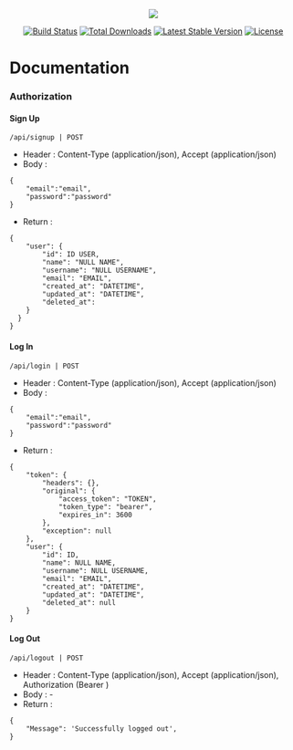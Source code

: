 <p align="center"><img src="https://laravel.com/assets/img/components/logo-laravel.svg"></p>

<p align="center">
<a href="https://travis-ci.org/laravel/framework"><img src="https://travis-ci.org/laravel/framework.svg" alt="Build Status"></a>
<a href="https://packagist.org/packages/laravel/framework"><img src="https://poser.pugx.org/laravel/framework/d/total.svg" alt="Total Downloads"></a>
<a href="https://packagist.org/packages/laravel/framework"><img src="https://poser.pugx.org/laravel/framework/v/stable.svg" alt="Latest Stable Version"></a>
<a href="https://packagist.org/packages/laravel/framework"><img src="https://poser.pugx.org/laravel/framework/license.svg" alt="License"></a>
</p>

# Documentation

### Authorization

#### Sign Up
```
/api/signup | POST
```
- Header : Content-Type (application/json), Accept (application/json)
- Body :
```
{
	"email":"email",
	"password":"password"
}
```
- Return :
```
{  
    "user": {
        "id": ID USER,
        "name": "NULL NAME",
        "username": "NULL USERNAME",
        "email": "EMAIL",
        "created_at": "DATETIME",
        "updated_at": "DATETIME",
        "deleted_at":
    }
  }
}
```

#### Log In
```
/api/login | POST
```
- Header : Content-Type (application/json), Accept (application/json)
- Body :
```
{
	"email":"email",
	"password":"password"
}
```
- Return :
```
{
    "token": {
        "headers": {},
        "original": {
            "access_token": "TOKEN",
            "token_type": "bearer",
            "expires_in": 3600
        },
        "exception": null
    },
    "user": {
        "id": ID,
        "name": NULL NAME,
        "username": NULL USERNAME,
        "email": "EMAIL",
        "created_at": "DATETIME",
        "updated_at": "DATETIME",
        "deleted_at": null
    }
}
```

#### Log Out
```
/api/logout | POST
```
- Header : Content-Type (application/json), Accept (application/json), Authorization (Bearer <token>)
- Body : -
- Return :
```
{
    "Message": 'Successfully logged out',
}
```
